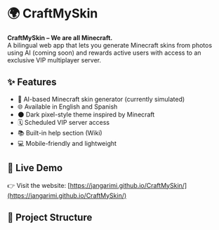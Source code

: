 # 🌍 CraftMySkin

**CraftMySkin – We are all Minecraft.**  
A bilingual web app that lets you generate Minecraft skins from photos using AI (coming soon) and rewards active users with access to an exclusive VIP multiplayer server.

## ✨ Features

- 🎨 AI-based Minecraft skin generator (currently simulated)
- 🌐 Available in English and Spanish
- 🌑 Dark pixel-style theme inspired by Minecraft
- 🗓️ Scheduled VIP server access
- 📚 Built-in help section (Wiki)
- 💻 Mobile-friendly and lightweight

## 🚀 Live Demo

👉 Visit the website: [https://jangarimi.github.io/CraftMySkin/](https://jangarimi.github.io/CraftMySkin/)

## 📁 Project Structure
